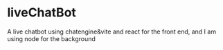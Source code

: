 # liveChatBot
A live chatbot using chatengine&vite and react for the front end, and I am using node for the background
